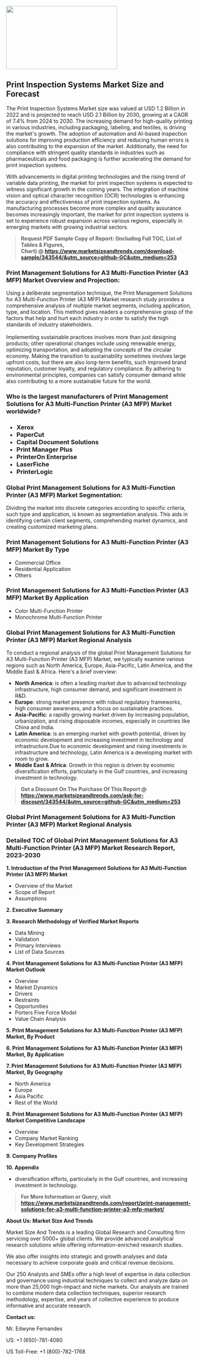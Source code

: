 <p><img class="alignnone size-medium wp-image-20088" src="https://ffe5etoiles.com/wp-content/uploads/2024/12/MST1-300x171.png" alt="" width="300" height="171" /></p><h2>Print Inspection Systems Market Size and Forecast</h2><p>The Print Inspection Systems Market size was valued at USD 1.2 Billion in 2022 and is projected to reach USD 2.1 Billion by 2030, growing at a CAGR of 7.4% from 2024 to 2030. The increasing demand for high-quality printing in various industries, including packaging, labeling, and textiles, is driving the market's growth. The adoption of automation and AI-based inspection solutions for improving production efficiency and reducing human errors is also contributing to the expansion of the market. Additionally, the need for compliance with stringent quality standards in industries such as pharmaceuticals and food packaging is further accelerating the demand for print inspection systems.</p><p>With advancements in digital printing technologies and the rising trend of variable data printing, the market for print inspection systems is expected to witness significant growth in the coming years. The integration of machine vision and optical character recognition (OCR) technologies is enhancing the accuracy and effectiveness of print inspection systems. As manufacturing processes become more complex and quality assurance becomes increasingly important, the market for print inspection systems is set to experience robust expansion across various regions, especially in emerging markets with growing industrial sectors.</p></p><blockquote id="" class=""><strong>Request PDF Sample Copy of Report: (Including Full TOC, List of Tables &amp; Figures, Chart)&nbsp;@&nbsp;<strong><a href="https://www.marketsizeandtrends.com/download-sample/343544/&utm_source=github-GC&utm_medium=253" target="_blank">https://www.marketsizeandtrends.com/download-sample/343544/&utm_source=github-GC&utm_medium=253</a></strong></strong></blockquote><h3 id="" class="">Print Management Solutions for A3 Multi-Function Printer (A3 MFP) Market&nbsp;Overview and Projection:</h3><p id="" class="">Using a deliberate segmentation technique, the Print Management Solutions for A3 Multi-Function Printer (A3 MFP) Market research study provides a comprehensive analysis of multiple market segments, including application, type, and location. This method gives readers a comprehensive grasp of the factors that help and hurt each industry in order to satisfy the high standards of industry stakeholders. <br /> <br />Implementing sustainable practices involves more than just designing products; other operational changes include using renewable energy, optimizing transportation, and adopting the concepts of the circular economy. Making the transition to sustainability sometimes involves large upfront costs, but there are also long-term benefits, such improved brand reputation, customer loyalty, and regulatory compliance. By adhering to environmental principles, companies can satisfy consumer demand while also contributing to a more sustainable future for the world.</p><h3 id="" class="">Who is the largest manufacturers of&nbsp;Print Management Solutions for A3 Multi-Function Printer (A3 MFP) Market worldwide?</h3><h3 class=""><p><ul><li>Xerox </li><li> PaperCut </li><li> Capital Document Solutions </li><li> Print Manager Plus </li><li> PrinterOn Enterprise </li><li> LaserFiche </li><li> PrinterLogic</li></ul></p></h3><h3 id="" class="">Global&nbsp;Print Management Solutions for A3 Multi-Function Printer (A3 MFP) Market Segmentation:</h3><p id="" class="">Dividing the market into discrete categories according to specific criteria, such type and application, is known as segmentation analysis. This aids in identifying certain client segments, comprehending market dynamics, and creating customized marketing plans.</p><h3 id="" class="">Print Management Solutions for A3 Multi-Function Printer (A3 MFP) Market&nbsp;By Type</h3><p><p><ul><li>Commercial Office</li><li> Residential Application</li><li> Others</p></li></ul></p></p><h3 id="" class="">Print Management Solutions for A3 Multi-Function Printer (A3 MFP) Market&nbsp;By Application</h3><p class=""><p><ul><li>Color Multi-Function Printer</li><li> Monochrome Multi-Function Printer</li></ul></p></p><h3 id="" class="">Global Print Management Solutions for A3 Multi-Function Printer (A3 MFP) Market Regional Analysis</h3><p id="" class="">To conduct a regional analysis of the global Print Management Solutions for A3 Multi-Function Printer (A3 MFP) Market, we typically examine various regions such as North America, Europe, Asia-Pacific, Latin America, and the Middle East &amp; Africa. Here's a brief overview:</p><ul><li><strong>North America</strong>: is often a leading market due to advanced technology infrastructure, high consumer demand, and significant investment in R&amp;D.</li><li><strong>Europe</strong>: strong market presence with robust regulatory frameworks, high consumer awareness, and a focus on sustainable practices.</li><li><strong>Asia-Pacific</strong>: a rapidly growing market driven by increasing population, urbanization, and rising disposable incomes, especially in countries like China and India.</li><li><strong>Latin America</strong>: is an emerging market with growth potential, driven by economic development and increasing investment in technology and infrastructure.Due to economic development and rising investments in infrastructure and technology, Latin America is a developing market with room to grow.</li><li><strong>Middle East &amp; Africa</strong>: Growth in this region is driven by economic diversification efforts, particularly in the Gulf countries, and increasing investment in technology.</li></ul><blockquote id="" class=""><strong>Get a Discount On The Purchase Of This Report @ <strong><a href="https://www.marketsizeandtrends.com/ask-for-discount/343544/&utm_source=github-GC&utm_medium=253" target="_blank">https://www.marketsizeandtrends.com/ask-for-discount/343544/&utm_source=github-GC&utm_medium=253</a></strong></strong></blockquote><h3 id="" class="">Global Print Management Solutions for A3 Multi-Function Printer (A3 MFP) Market Regional Analysis</h3><h3 id="" class="">Detailed TOC of Global Print Management Solutions for A3 Multi-Function Printer (A3 MFP) Market Research Report, 2023-2030</h3><p id="" class=""><strong>1. Introduction of the Print Management Solutions for A3 Multi-Function Printer (A3 MFP) Market</strong></p><ul><li>Overview of the Market</li><li>Scope of Report</li><li>Assumptions</li></ul><p id="" class=""><strong>2. Executive Summary</strong></p><p id="" class=""><strong>3. Research Methodology of Verified Market Reports</strong></p><ul><li>Data Mining</li><li>Validation</li><li>Primary Interviews</li><li>List of Data Sources</li></ul><p id="" class=""><strong>4. Print Management Solutions for A3 Multi-Function Printer (A3 MFP) Market Outlook</strong></p><ul><li>Overview</li><li>Market Dynamics</li><li>Drivers</li><li>Restraints</li><li>Opportunities</li><li>Porters Five Force Model</li><li>Value Chain Analysis</li></ul><p id="" class=""><strong>5. Print Management Solutions for A3 Multi-Function Printer (A3 MFP) Market, By Product</strong></p><p id="" class=""><strong>6. Print Management Solutions for A3 Multi-Function Printer (A3 MFP) Market, By Application</strong></p><p id="" class=""><strong>7. Print Management Solutions for A3 Multi-Function Printer (A3 MFP) Market, By Geography</strong></p><ul><li>North America</li><li>Europe</li><li>Asia Pacific</li><li>Rest of the World</li></ul><p id="" class=""><strong>8. Print Management Solutions for A3 Multi-Function Printer (A3 MFP) Market Competitive Landscape</strong></p><ul><li>Overview</li><li>Company Market Ranking</li><li>Key Development Strategies</li></ul><p id="" class=""><strong>9. Company Profiles</strong></p><p id="" class=""><strong>10. Appendix</strong></p><ul><li>diversification efforts, particularly in the Gulf countries, and increasing investment in technology.</li></ul><blockquote id="" class=""><strong>For More Information or Query, visit <strong><strong><a href="https://www.marketsizeandtrends.com/report/print-management-solutions-for-a3-multi-function-printer-a3-mfp-market/" target="_blank">https://www.marketsizeandtrends.com/report/print-management-solutions-for-a3-multi-function-printer-a3-mfp-market/</a></strong></strong></strong></blockquote><p id="" class=""><strong>About Us: Market Size And Trends</strong></p><p id="" class="">Market Size And Trends is a leading Global Research and Consulting firm servicing over 5000+ global clients. We provide advanced analytical research solutions while offering information-enriched research studies.</p><p id="" class="">We also offer insights into strategic and growth analyses and data necessary to achieve corporate goals and critical revenue decisions.</p><p id="" class="">Our 250 Analysts and SMEs offer a high level of expertise in data collection and governance using industrial techniques to collect and analyze data on more than 25,000 high-impact and niche markets. Our analysts are trained to combine modern data collection techniques, superior research methodology, expertise, and years of collective experience to produce informative and accurate research.</p><p id="" class=""><strong>Contact us:</strong></p><p id="" class="">Mr. Edwyne Fernandes</p><p id="" class="">US: +1 (650)-781-4080</p><p id="" class="">US Toll-Free: +1 (800)-782-1768</p>
